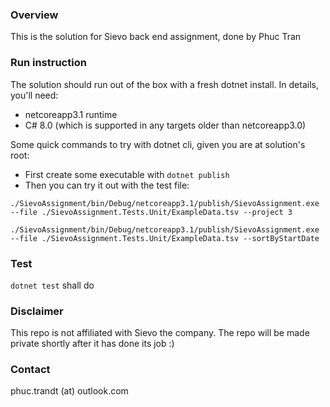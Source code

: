### Overview
This is the solution for Sievo back end assignment, done by Phuc Tran

### Run instruction
The solution should run out of the box with a fresh dotnet install. In details, you'll need:
- netcoreapp3.1 runtime
- C# 8.0 (which is supported in any targets older than netcoreapp3.0)

Some quick commands to try with dotnet cli, given you are at solution's root:
- First create some executable with ```dotnet publish```
- Then you can try it out with the test file:
```
./SievoAssignment/bin/Debug/netcoreapp3.1/publish/SievoAssignment.exe --file ./SievoAssignment.Tests.Unit/ExampleData.tsv --project 3
```
```
./SievoAssignment/bin/Debug/netcoreapp3.1/publish/SievoAssignment.exe --file ./SievoAssignment.Tests.Unit/ExampleData.tsv --sortByStartDate 
```

### Test
```dotnet test``` shall do

### Disclaimer
This repo is not affiliated with Sievo the company. The repo will be made private shortly after it has done its job :)

### Contact
phuc.trandt (at) outlook.com


